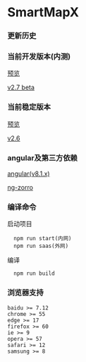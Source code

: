 
# SmartMapX

### 更新历史


### 当前开发版本(内测)
  [预览](http://172.17.60.20:380/#/)
  
  [v2.7 beta](http://172.17.60.53/jukaifeng/smartmapx_cli)
  
### 当前稳定版本
   [预览](http://dev.smartmapx.com/)
    
   [v2.6](http://172.17.60.53/jukaifeng/smartmapx_cli/tree/v2.6)


### angular及第三方依赖

  [angular(v8.1.x)](www.angular.io)
  
  [ng-zorro](https://ng.ant.design/)

### 编译命令

启动项目
```npm
  npm run start(内网)
  npm run saas(外网)
```
编译
```npm
  npm run build
```

### 浏览器支持
```npm
baidu >= 7.12
chrome >= 55
edge >= 17
firefox >= 60
ie >= 9
opera >= 57
safari >= 12
samsung >= 8
```

